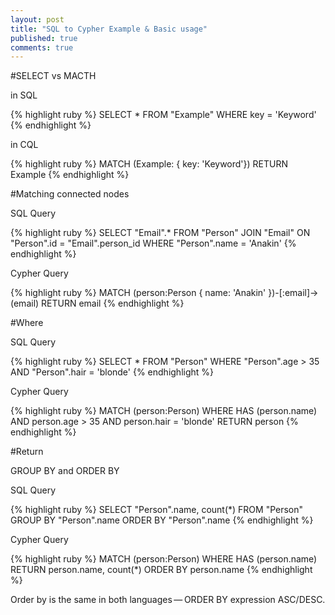 ```yaml
---
layout: post
title: "SQL to Cypher Example & Basic usage"
published: true
comments: true
---
```

#SELECT vs MACTH

in SQL 

{% highlight ruby %}
SELECT *
FROM "Example"
WHERE key = 'Keyword'
{% endhighlight %}

in CQL

{% highlight ruby %}
MATCH (Example: { key: 'Keyword'})
RETURN Example
{% endhighlight %}

#Matching connected nodes 

SQL Query

{% highlight ruby %}
SELECT "Email".*
FROM "Person"
JOIN "Email" ON "Person".id = "Email".person_id
WHERE "Person".name = 'Anakin'
{% endhighlight %}

Cypher Query

{% highlight ruby %}
MATCH (person:Person { name: 'Anakin' })-[:email]->(email)
RETURN email
{% endhighlight %}

#Where

SQL Query

{% highlight ruby %}
SELECT *
FROM "Person"
WHERE "Person".age > 35 AND "Person".hair = 'blonde'
{% endhighlight %}

Cypher Query

{% highlight ruby %}
MATCH (person:Person)
WHERE HAS (person.name) AND person.age > 35 AND person.hair = 'blonde'
RETURN person
{% endhighlight %}

#Return

GROUP BY and ORDER BY

SQL Query 

{% highlight ruby %}
SELECT "Person".name, count(*)
FROM "Person"
GROUP BY "Person".name
ORDER BY "Person".name
{% endhighlight %}

Cypher Query

{% highlight ruby %}
MATCH (person:Person)
WHERE HAS (person.name)
RETURN person.name, count(*)
ORDER BY person.name
{% endhighlight %}

Order by is the same in both languages — ORDER BY expression ASC/DESC.


